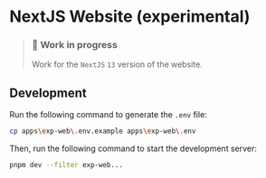 # NextJS Website (experimental)

> ### 👷 Work in progress
>
> Work for the `NextJS` `13` version of the website.

## Development

Run the following command to generate the `.env` file:

```bash
cp apps\exp-web\.env.example apps\exp-web\.env
```

Then, run the following command to start the development server:

```bash
pnpm dev --filter exp-web...
```
